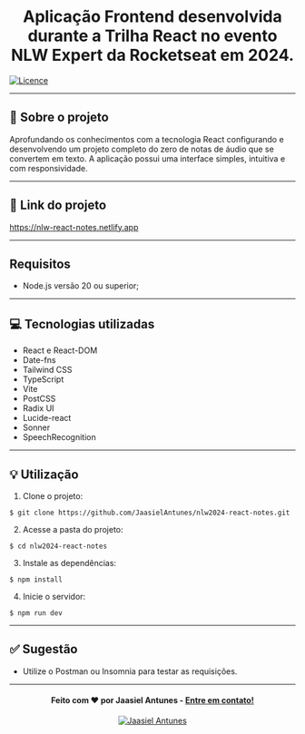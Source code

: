 <h1 align="center">
  Aplicação Frontend desenvolvida durante a Trilha React no evento NLW Expert da Rocketseat em 2024.
</h1>

[![Licence](https://img.shields.io/github/license/Ileriayo/markdown-badges?style=for-the-badge)](./LICENSE)

---

## 📁 Sobre o projeto

Aprofundando os conhecimentos com a tecnologia React configurando e desenvolvendo um projeto completo do zero de notas de áudio que se convertem em texto.
A aplicação possui uma interface simples, intuitiva e com responsividade.

---

## 🔗 Link do projeto
https://nlw-react-notes.netlify.app

---

## Requisitos

- Node.js versão 20 ou superior;

---

## 💻 Tecnologias utilizadas

- React e React-DOM
- Date-fns
- Tailwind CSS
- TypeScript
- Vite
- PostCSS
- Radix UI
- Lucide-react
- Sonner
- SpeechRecognition

---

## 💡 Utilização
1. Clone o projeto:

```
$ git clone https://github.com/JaasielAntunes/nlw2024-react-notes.git
```

2. Acesse a pasta do projeto:

```
$ cd nlw2024-react-notes
```

3. Instale as dependências:

```
$ npm install
```

4. Inicie o servidor:

```
$ npm run dev
```

---

## ✅ Sugestão
- Utilize o Postman ou Insomnia para testar as requisições.
---

<h4 align="center">
  Feito com ❤️ por Jaasiel Antunes - <a href="mailto:contato.jaasiel@gmail.com.com">Entre em contato!</a>
</h4>

<p align="center">
  <a href="https://www.linkedin.com/in/jaasiel-antunes-1517b41bb/">
    <img alt="Jaasiel Antunes" src="https://img.shields.io/badge/LinkedIn-Jaasiel-0e76a8?style=flat&logoColor=white&logo=linkedin">
  </a>
</p>
